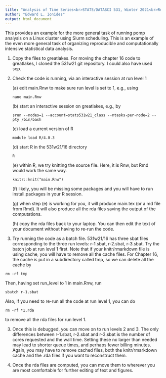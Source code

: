 ```yaml
---
title: "Analysis of Time Series<br>STATS/DATASCI 531, Winter 2021<br>Running the Chapter 16 notes on greatlakes"
author: "Edward L. Ionides"
output: html_document
---
```


This provides an example for the more general task of running pomp analysis on a Linux cluster using Slurm scheduling. This is an example of the even more general task of organizing reproducible and computationally intensive statistical data analysis.

1. Copy the files to greatlakes. For moving the chapter 16 code to greatlakes, I cloned the 531w21 git repository. I could also have used scp.

2. Check the code is running, via an interactive session at run level 1

    (a) edit main.Rnw to make sure run level is set to 1, e.g., using
    ```
    nano main.Rnw
    ```

    (b) start an interactive session on greatlakes, e.g., by
    ```
    srun --nodes=1 --account=stats531w21_class --ntasks-per-node=2 --pty /bin/bash
    ```

    (c) load a current version of R
    ```
    module load R/4.0.3
    ```

    (d) start R in the 531w21/16 directory
    ```
    R
    ```

    (e) within R, we try knitting the source file. Here, it is Rnw, but Rmd would work the same way.
    ```
    knitr::knit("main.Rnw")
    ```

    (f) likely, you will be missing some packages and you will have to run install.packages in your R session.

    (g) when step (e) is working for you, it will produce main.tex (or a md file from Rmd). It will also produce all the rda files saving the output of the computations.

    (h) copy the rda files back to your laptop. You can then edit the text of your document without having to re-run the code.

2. Try running the code as a batch file. 531w21/16 has three sbat files corresponding to the three run levels: r-1.sbat, r-2.sbat, r-3.sbat. Try the batch job at run level 1 first. Note that if your knitr/rmarkdown file is using cache, you will have to remove all the cache files. For Chapter 16, the cache is put in a subdirectory called tmp, so we can delete all the cache by
```
rm -rf tmp
```
Then, having set run_level to 1 in main.Rnw, run
```
sbatch r-1.sbat
```
Also, if you need to re-run all the code at run level 1, you can do
```
rm -rf *1.rda
```
to remove all the rda files for run level 1.

3. Once this is debugged, you can move on to run levels 2 and 3. The only differences between r-1.sbat, r-2.sbat and r-3.sbat is the number of cores requested and the wall time. Setting these no larger than needed may lead to shorter queue times, and perhaps fewer billing minutes. Again, you may have to remove cached files, both the knitr/rmarkdown cache and the .rda files if you want to reconstruct them.

4. Once the rda files are computed, you can move them to wherever you are most comfortable for further editing of text and figures.
